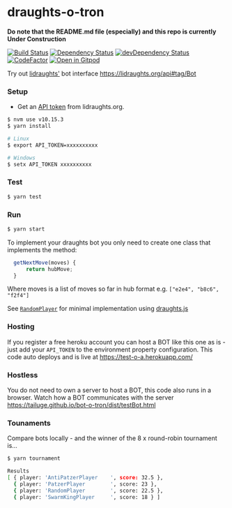 # draughts-o-tron

**Do note that the README.md file (especially) and this repo is currently Under Construction**

[![Build Status](https://travis-ci.com/TheYoBots/draughts-o-tron.svg?branch=master)](https://travis-ci.com/TheYoBots/draughts-o-tron)
[![Dependency Status](https://david-dm.org/TheYoBots/draughts-o-tron.svg)](https://david-dm.org/TheYoBots/draughts-o-tron) 
[![devDependency Status](https://david-dm.org/TheYoBots/draughts-o-tron/dev-status.svg)](https://david-dm.org/TheYoBots/draughts-o-tron#info=devDependencies) 
[![CodeFactor](https://www.codefactor.io/repository/github/TheYoBots/draughts-o-tron/badge)](https://www.codefactor.io/repository/github/TheYoBots/draughts-o-tron) 
[![Open in Gitpod](https://img.shields.io/badge/Gitpod-Open%20in%20Gitpod-%230092CF.svg)](https://gitpod.io/#https://github.com/TheYoBots/draughts-o-tron)

Try out [lidraughts'](https://lidraughts.org) bot interface https://lidraughts.org/api#tag/Bot

### Setup

- Get an [API token](https://lidraughts.org/account/oauth/token) from lidraughts.org.

```bash
$ nvm use v10.15.3
$ yarn install

# Linux
$ export API_TOKEN=xxxxxxxxxx

# Windows
$ setx API_TOKEN xxxxxxxxxx
```

### Test

```bash
$ yarn test
```

### Run

```bash
$ yarn start
```

To implement your draughts bot you only need to create one class that implements the method:

```js
  getNextMove(moves) {
      return hubMove;
  }
```

Where moves is a list of moves so far in hub format e.g. `["e2e4", "b8c6", "f2f4"]`

See [`RandomPlayer`](src/bots/RandomPlayer.js) for minimal implementation using [draughts.js](https://github.com/shubhendusaurabh/draughts.js)

### Hosting

If you register a free heroku account you can host a BOT like this one as is - just add your `API_TOKEN` to the environment property configuration.
This code auto deploys and is live at https://test-o-a.herokuapp.com/

### Hostless

You do not need to own a server to host a BOT, this code also runs in a browser. Watch how a BOT communicates with the server https://tailuge.github.io/bot-o-tron/dist/testBot.html

### Tounaments

Compare bots locally - and the winner of the 8 x round-robin tournament is...

```bash
$ yarn tournament

Results
[ { player: 'AntiPatzerPlayer    ', score: 32.5 },
  { player: 'PatzerPlayer        ', score: 23 },
  { player: 'RandomPlayer        ', score: 22.5 },
  { player: 'SwarmKingPlayer     ', score: 18 } ]
```
